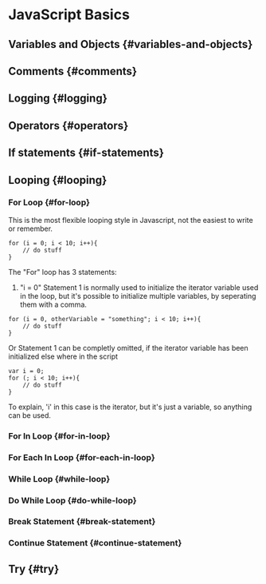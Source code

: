 # JavaScript Basics

## Variables and Objects {#variables-and-objects}

## Comments {#comments}

## Logging {#logging}

## Operators {#operators}

## If statements {#if-statements}

## Looping {#looping}

### For Loop {#for-loop}

This is the most flexible looping style in Javascript, not the easiest to write or remember.

```
for (i = 0; i < 10; i++){
    // do stuff
}
```

The "For" loop has 3 statements:

1. "i = 0"
   Statement 1 is normally used to initialize the iterator variable used in the loop, but it's possible to initialize multiple variables, by seperating them with a comma.  


```
for (i = 0, otherVariable = "something"; i < 10; i++){
    // do stuff
}

```


   Or Statement 1 can be completly omitted, if the iterator variable has been initialized else where in the script  


```
var i = 0;
for (; i < 10; i++){
    // do stuff
}

```


To explain, 'i' in this case is the iterator, but it's just a variable, so anything can be used.

### For In Loop {#for-in-loop}

### For Each In Loop {#for-each-in-loop}

### While Loop {#while-loop}

### Do While Loop {#do-while-loop}

### Break Statement {#break-statement}

### Continue Statement {#continue-statement}

## Try {#try}




